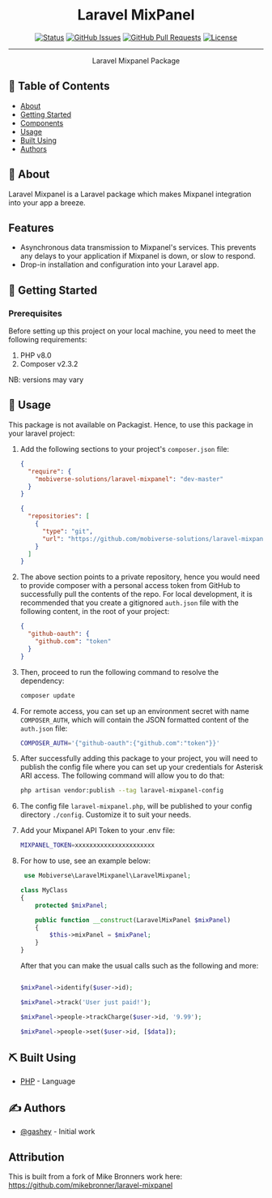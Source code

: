 # <div align="center">Laravel MixPanel</div>
<div align="center">

[![Status](https://img.shields.io/badge/status-active-success.svg)]()
[![GitHub Issues](https://img.shields.io/github/issues/mobiverse-solutions/The-Documentation-Compendium.svg)](https://github.com/mobiverse-solutions/laravel-mixpanel/issues)
[![GitHub Pull Requests](https://img.shields.io/github/issues-pr/mobiverse-solutions/The-Documentation-Compendium.svg)](https://github.com/mobiverse-solutions/laravel-mixpanel/pulls)
[![License](https://img.shields.io/badge/license-MIT-blue.svg)](/LICENSE)

</div>

---

<p align="center"> Laravel Mixpanel Package
    <br> 
</p>

## 📝 Table of Contents

- [About](#about)
- [Getting Started](#getting_started)
- [Components](#components)
- [Usage](#usage)
- [Built Using](#built_using)
- [Authors](#authors)

## 🧐 About <a name = "about"></a>
Laravel Mixpanel is a Laravel package which makes Mixpanel integration into your app a breeze.

## Features
- Asynchronous data transmission to Mixpanel's services. This prevents any delays to your application if Mixpanel is down, or slow to respond.
- Drop-in installation and configuration into your Laravel app.

## 🏁 Getting Started <a name = "getting_started"></a>

### Prerequisites
Before setting up this project on your local machine, you need to meet the following requirements:

1. PHP v8.0
2. Composer v2.3.2

NB: versions may vary

## 🎈 Usage <a name="usage"></a>
This package is not available on Packagist. Hence, to use this package in your laravel project:
1. Add the following sections to your project's `composer.json` file:

    ```json
    {
      "require": {
        "mobiverse-solutions/laravel-mixpanel": "dev-master"
      }
    }
    ```
    ```json
    {
      "repositories": [
        {
          "type": "git",
          "url": "https://github.com/mobiverse-solutions/laravel-mixpanel.git"
        }
      ]
    }
    ```

2. The above section points to  a private repository, hence you would need to provide composer with a personal access
   token from GitHub to successfully pull the contents of the repo.
   For local development, it is recommended that you create
   a gitignored `auth.json` file with the following content, in the root of your project:

    ```json
    {
      "github-oauth": {
        "github.com": "token"
      }
    }
    ```

3. Then, proceed to run the following command to resolve the dependency:
    ```bash
    composer update
    ```

4. For remote access, you can set up an environment secret with name `COMPOSER_AUTH`, which will contain the JSON formatted
   content of the `auth.json` file:
    ```bash
    COMPOSER_AUTH='{"github-oauth":{"github.com":"token"}}'
    ```

5. After successfully adding this package to your project, you will need to publish the config file where you can
   set up your credentials for Asterisk ARI access. The following command will allow you to do that:
    ```bash
    php artisan vendor:publish --tag laravel-mixpanel-config
    ```

6. The config file `laravel-mixpanel.php`, will be published to your config directory `./config`. Customize
   it to suit your needs.

7. Add your Mixpanel API Token to your .env file:
   ```bash
   MIXPANEL_TOKEN=xxxxxxxxxxxxxxxxxxxxxx
   ```

8. For how to use, see an example below:
   ```php
    use Mobiverse\LaravelMixpanel\LaravelMixpanel;

   class MyClass
   {
       protected $mixPanel;
   
       public function __construct(LaravelMixPanel $mixPanel)
       {
           $this->mixPanel = $mixPanel;
       }
   }
    ```

   After that you can make the usual calls such as the following and more:
   ```php

   $mixPanel->identify($user->id);
   
   $mixPanel->track('User just paid!');
   
   $mixPanel->people->trackCharge($user->id, '9.99');
   
   $mixPanel->people->set($user->id, [$data]);
   ```


## ⛏️ Built Using <a name = "built_using"></a>
- [PHP](https://www.php.net/) - Language

## ✍️ Authors <a name = "authors"></a>
- [@gashey](https://github.com/gashey) - Initial work

## Attribution
This is built from a fork of Mike Bronners work here:
https://github.com/mikebronner/laravel-mixpanel